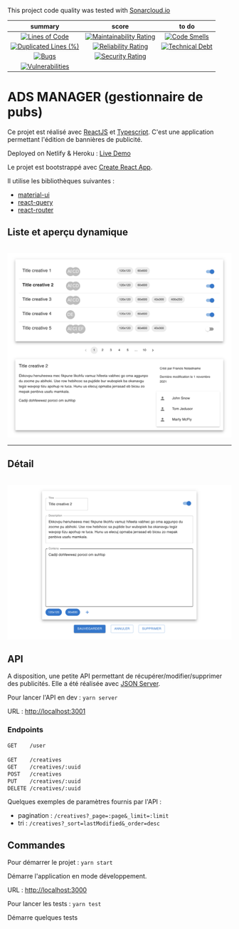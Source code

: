 This project code quality was tested with [Sonarcloud.io](https://sonarcloud.io/summary/overall?id=Webnume_react-mk-frontend-adsManager)




|                                                                                                    summary                                                                                                    |                                                                                                 score                                                                                                 |                                                                                           to do                                                                                           |
| :-----------------------------------------------------------------------------------------------------------------------------------------------------------------------------------------------------------: | :---------------------------------------------------------------------------------------------------------------------------------------------------------------------------------------------------: | :----------------------------------------------------------------------------------------------------------------------------------------------------------------------------------------: |
|              [![Lines of Code](https://sonarcloud.io/api/project_badges/measure?project=Webnume_react-mk-frontend-adsManager&metric=ncloc)](https://sonarcloud.io/summary/new_code?id=Webnume_react-mk-frontend-adsManager)              |  [![Maintainability Rating](https://sonarcloud.io/api/project_badges/measure?project=Webnume_react-mk-frontend-adsManager&metric=sqale_rating)](https://sonarcloud.io/summary/new_code?id=Webnume_react-mk-frontend-adsManager)  |  [![Code Smells](https://sonarcloud.io/api/project_badges/measure?project=Webnume_react-mk-frontend-adsManager&metric=code_smells)](https://sonarcloud.io/summary/new_code?id=Webnume_react-mk-frontend-adsManager)  |
| [![Duplicated Lines (%)](https://sonarcloud.io/api/project_badges/measure?project=Webnume_react-mk-frontend-adsManager&metric=duplicated_lines_density)](https://sonarcloud.io/summary/new_code?id=Webnume_react-mk-frontend-adsManager) | [![Reliability Rating](https://sonarcloud.io/api/project_badges/measure?project=Webnume_react-mk-frontend-adsManager&metric=reliability_rating)](https://sonarcloud.io/summary/new_code?id=Webnume_react-mk-frontend-adsManager) | [![Technical Debt](https://sonarcloud.io/api/project_badges/measure?project=Webnume_react-mk-frontend-adsManager&metric=sqale_index)](https://sonarcloud.io/summary/new_code?id=Webnume_react-mk-frontend-adsManager) |
|                   [![Bugs](https://sonarcloud.io/api/project_badges/measure?project=Webnume_react-mk-frontend-adsManager&metric=bugs)](https://sonarcloud.io/summary/new_code?id=Webnume_react-mk-frontend-adsManager)                   |    [![Security Rating](https://sonarcloud.io/api/project_badges/measure?project=Webnume_react-mk-frontend-adsManager&metric=security_rating)](https://sonarcloud.io/summary/new_code?id=Webnume_react-mk-frontend-adsManager)    |                                                                                                                                                                                            |
|        [![Vulnerabilities](https://sonarcloud.io/api/project_badges/measure?project=Webnume_react-mk-frontend-adsManager&metric=vulnerabilities)](https://sonarcloud.io/summary/new_code?id=Webnume_react-mk-frontend-adsManager)        |                                                                             

# ADS MANAGER (gestionnaire de pubs)

Ce projet est réalisé avec [ReactJS](https://reactjs.org/)
et [Typescript](https://github.com/microsoft/TypeScript). C'est une application permettant l'édition de
bannières de publicité.

Deployed on Netlify & Heroku : [Live Demo](https://serene-pie-dd151c.netlify.app/)

Le projet est bootstrappé avec [Create React App](https://github.com/facebook/create-react-app).

Il utilise les bibliothèques suivantes :

- [material-ui](https://github.com/mui-org/material-ui)
- [react-query](https://github.com/tannerlinsley/react-query)
- [react-router](https://github.com/remix-run/react-router)


## Liste et aperçu dynamique

\
![list](mockups/list.png)

---

## Détail

\
![detail](mockups/detail.png)

## API

A disposition, une petite API permettant de récupérer/modifier/supprimer des publicités. Elle a été
réalisée avec [JSON Server](https://github.com/typicode/json-server).

Pour lancer l'API en dev : `yarn server`

URL : [http://localhost:3001](http://localhost:3001)

### Endpoints

```
GET    /user

GET    /creatives
GET    /creatives/:uuid
POST   /creatives
PUT    /creatives/:uuid
DELETE /creatives/:uuid
```

Quelques exemples de paramètres fournis par l'API :

- pagination : `/creatives?_page=:page&_limit=:limit`
- tri : `/creatives?_sort=lastModified&_order=desc`

## Commandes

Pour démarrer le projet : `yarn start`

Démarre l'application en mode développement.

URL : [http://localhost:3000](http://localhost:3000)

Pour lancer les tests : `yarn test`

Démarre quelques tests
